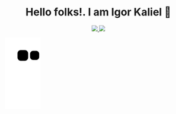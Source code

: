 <h1 align='center'> Hello folks!. I am Igor Kaliel 👋</h1>

<div align="center">
  <a href="https://github.com/IgorKaliel">
  <img height="180em" src="https://github-readme-stats.vercel.app/api?username=IgorKaliel&show_icons=true&theme=dark&include_all_commits=false&count_private=true"/>
  <img height="180em" src="https://github-readme-stats.vercel.app/api/top-langs/?username=IgorKaliel&layout=compact&langs_count=7&theme=dark"/>
</div>

![Snake animation](https://github.com/IgorKaliel/IgorKaliel/blob/output/github-contribution-grid-snake.svg)
